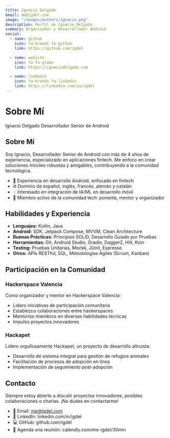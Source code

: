 ```yaml
---
title: Ignacio Delgado
email: me@igdel.com
image: "/images/authors/ignacio.png"
description: Perfil de Ignacio Delgado
summary: Organizador y Desarrollador Android 
social:
  - name: github
    icon: fa-brands fa-github
    link: https://github.com/igdel

  - name: website
    icon: fa fa-globe
    link: https://ignaciodelgado.com

  - name: linkedin
    icon: fa-brands fa-linkedin
    link: https://linkedin.com/in/igdel
---
```


# Sobre Mí
Ignacio Delgado
Desarrollador Senior de Android

## Sobre Mí
Soy Ignacio, Desarrollador Senior de Android con más de 4 años de experiencia, especializado en aplicaciones fintech. Me enfoco en crear soluciones móviles robustas y amigables, contribuyendo a la comunidad tecnológica.

* 🚀 Experiencia en desarrollo Android, enfocado en fintech
* 🌐 Dominio de español, inglés, francés, alemán y catalán
* 💡 Interesado en integración de IA/ML en desarrollo móvil
* 🤝 Miembro activo de la comunidad tech: ponente, mentor y organizador

## Habilidades y Experiencia
* **Lenguajes:** Kotlin, Java
* **Android:** SDK, Jetpack Compose, MVVM, Clean Architecture
* **Buenas Prácticas:** Principios SOLID, Desarrollo Guiado por Pruebas
* **Herramientas:** Git, Android Studio, Gradle, Dagger2, Hilt, Koin
* **Testing:** Pruebas Unitarias, Mockk, JUnit, Espresso
* **Otros:** APIs RESTful, SQL, Metodologías Ágiles (Scrum, Kanban)

## Participación en la Comunidad
### Hackerspace Valencia
Como organizador y mentor en Hackerspace Valencia:
* Lidero iniciativas de participación comunitaria
* Establezco colaboraciones entre hackerspaces
* Mentorizo miembros en diversas habilidades técnicas
* Impulso proyectos innovadores

### Hackapet
Lidero orgullosamente Hackapet, un proyecto de desarrollo altruista:
* Desarrollo de sistema integral para gestión de refugios animales
* Facilitación de procesos de adopción en línea
* Implementación de seguimiento post-adopción

## Contacto
Siempre estoy abierto a discutir proyectos innovadores, posibles colaboraciones o charlas. ¡No dudes en contactarme!
* 📧 Email: me@igdel.com
* 💼 LinkedIn: linkedin.com/in/igdel
* 💻 GitHub: github.com/igdel
* 📅 Agenda una reunión: calendly.com/me-igdel/30min